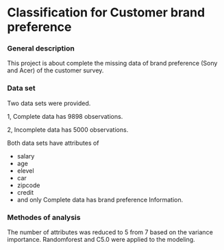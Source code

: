 # Classification for Customer brand preference

### General description
This project is about complete the missing data of brand preference (Sony and Acer) of the customer survey. 

### Data set
Two data sets were provided.

1, Complete data has 9898 observations.

2, Incomplete data has 5000 observations.

Both data sets have attributes of 
- salary
- age
- elevel 
- car
- zipcode 
- credit 
- and only Complete data has brand preference Information.

### Methodes of analysis
The number of attributes was reduced to 5 from 7 based on the variance importance. 
Randomforest and C5.0 were applied to the modeling.
